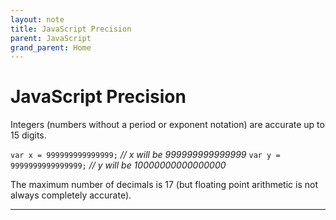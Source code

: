 ```yaml
---
layout: note
title: JavaScript Precision
parent: JavaScript
grand_parent: Home
---
```


# JavaScript Precision

Integers (numbers without a period or exponent notation) are accurate up to 15 digits.

`var x = 999999999999999;` _// x will be 999999999999999_
`var y = 9999999999999999;` _// y will be 10000000000000000_

The maximum number of decimals is 17 (but floating point arithmetic is not always completely accurate).

---
